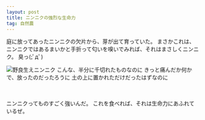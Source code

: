 ```yaml
---
layout: post
title: ニンニクの強烈な生命力
tag: 自然農
---
```

庭に放ってあったニンニクの欠片から、芽が出て育っていた。
まさかこれは、ニンニクではあるまいかと手折って匂いを嗅いでみれば、それはまさしくニンニク。
臭っ(;ﾟдﾟ)


![野良生えニンニク](https://kobapan.com/f/13216091033_a289f9be65.jpg)
こんな、半分に千切れたものなのに
きっと痛んだか何かで、放ったのだったろうに
土の上に置かれただけだったはずなのに

　

ニンニクってものすごく強いんだ。
これを食べれば、それは生命力にあふれているぜ。

